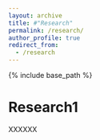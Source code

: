 ```yaml
---
layout: archive
title: #"Research"
permalink: /research/
author_profile: true
redirect_from:
  - /research
---
```


{% include base_path %}

Research1
=====
XXXXXX
